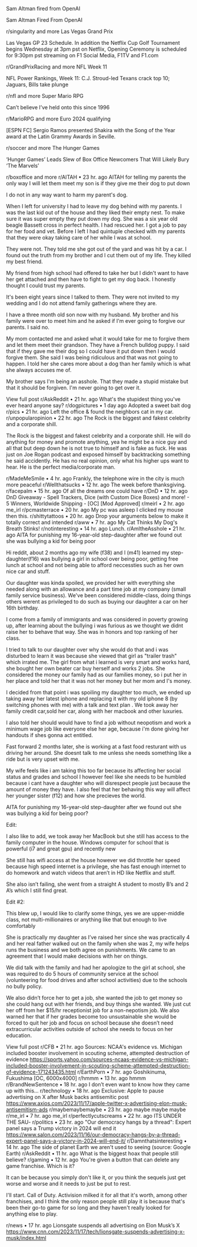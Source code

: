 Sam Altman fired from OpenAI

Sam Altman Fired From OpenAI

r/singularity
and more
Las Vegas Grand Prix

Las Vegas GP 23 Schedule. In addition the Netflix Cup Golf Tournament begins Wednesday at 3pm pst on Netflix, Opening Ceremony is scheduled for 9:30pm pst streaming on F1 Social Media, F1TV and F1.com

r/GrandPrixRacing
and more
NFL Week 11

NFL Power Rankings, Week 11: C.J. Stroud-led Texans crack top 10; Jaguars, Bills take plunge

r/nfl
and more
Super Mario RPG

Can’t believe I’ve held onto this since 1996

r/MarioRPG
and more
Euro 2024 qualifying

[ESPN FC] Sergio Ramos presented Shakira with the Song of the Year award at the Latin Grammy Awards in Seville.

r/soccer
and more
The Hunger Games

‘Hunger Games’ Leads Slew of Box Office Newcomers That Will Likely Bury ‘The Marvels’

r/boxoffice
and more
r/AITAH
•
23 hr. ago
AITAH for telling my parents the only way I will let them meet my son is if they give me their dog to put down

I do not in any way want to harm my parent's dog.

When I left for university I had to leave my dog behind with my parents. I was the last kid out of the house and they liked their empty nest. To make sure it was super empty they put down my dog. She was a six year old beagle Bassett cross in perfect health. I had rescued her. I got a job to pay for her food and vet. Before I left I had quintuple checked with my parents that they were okay taking care of her while I was at school.

They were not. They told me she got out of the yard and was hit by a car. I found out the truth from my brother and I cut them out of my life. They killed my best friend.

My friend from high school had offered to take her but I didn't want to have her get attached and then have to fight to get my dog back. I honestly thought I could trust my parents.

It's been eight years since I talked to them. They were not invited to my wedding and I do not attend family gatherings where they are.

I have a three month old son now with my husband. My brother and his family were over to meet him and he asked if I'm ever going to forgive our parents. I said no.

My mom contacted me and asked what it would take for me to forgive them and let them meet their grandson. They have a French bulldog puppy. I said that if they gave me their dog so I could have it put down then I would forgive them. She said I was being ridiculous and that was not going to happen. I told her she cares more about a dog than her family which is what she always accuses me of.

My brother says I'm being an asshole. That they made a stupid mistake but that it should be forgiven. I'm never going to get over it.

View full post
r/AskReddit
•
21 hr. ago
What's the stupidest thing you've ever heard anyone say?
r/dogpictures
•
1 day ago
Adopted a sweet bait dog
r/pics
•
21 hr. ago
Left the office & found the neighbors cat in my car.
r/unpopularopinion
•
22 hr. ago
The Rock is the biggest and fakest celebrity and a corporate shill.

The Rock is the biggest and fakest celebrity and a corporate shill. He will do anything for money and promote anything, yea he might be a nice guy and all that but deep down he is not true to himself and is fake as fuck. He was just on Joe Rogan podcast and exposed himself by backtracking something he said accidently. He has no real opinion, only what his higher ups want to hear. He is the perfect media/corporate man.

r/MadeMeSmile
•
4 hr. ago
Frankly, the telephone wire in the city is much more peaceful
r/Wellthatsucks
•
12 hr. ago
The week before thanksgiving.
r/facepalm
•
15 hr. ago
Of all the dreams one could have
r/DnD
•
12 hr. ago
DnD Giveaway - Spell Trackers, Dice (with Custom Dice Boxes) and more! - 5 Winners, Worldwide Shipping - [OC] [Mod Approved]
r/meirl
•
2 hr. ago
me_irl
r/pcmasterrace
•
20 hr. ago
My pc was asleep I clicked my mouse then this.
r/shittytattoos
•
20 hr. ago
Drop your arguments below to make it totally correct and intended
r/aww
•
7 hr. ago
My Cat Thinks My Dog's Breath Stinks!
r/notinteresting
•
14 hr. ago
Lunch.
r/AmItheAsshole
•
21 hr. ago
AITA for punishing my 16-year-old step-daughter after we found out she was bullying a kid for being poor

Hi reddit, about 2 months ago my wife (f38) and I (m41) learned my step-daughter(f16) was bullying a girl in school over being poor, getting free lunch at school and not being able to afford neccessties such as her own nice car and stuff.

Our daughter was kinda spoiled, we provided her with everything she needed along with an allowance and a part time job at my company (small family service business). We've been considered middle-class, doing things others werent as privileged to do such as buying our daughter a car on her 16th birthday.

I come from a family of immigrants and was considered in poverty growing up, after learning about the bullying i was furious as we thought we didnt raise her to behave that way. She was in honors and top ranking of her class.

I tried to talk to our daughter over why she would do that and i was disturbed to learn it was because she viewed that girl as "trailer trash" which irrated me. The girl from what i learned is very smart and works hard, she bought her own beater car buy herself and works 2 jobs. She considered the money our family had as our families money, so i put her in her place and told her that it was not her money but her mom and I's money.

I decided from that point i was spoiling my daughter too much, we ended up taking away her latest iphone and replacing it with my old iphone 8 (by switching phones with me) with a talk and text plan . We took away her family credit car,sold her car, along with her macbook and other luxuries.

I also told her should would have to find a job without neopotism and work a minimum wage job like everyone else her age, because i'm done giving her handouts if shes gonna act entitled.

Fast forward 2 months later, she is working at a fast food resturant with us driving her around. She doesnt talk to me unless she needs something like a ride but is very upset with me.

My wife feels like i am taking this too far because its affecting her social status and grades and school I however feel like she needs to be humbled because i cant have a daughter who will disrespect people just because the amount of money they have. I also feel that her behaving this way will affect her younger sister (f12) and how she precieves the world.

AITA for punishing my 16-year-old step-daughter after we found out she was bullying a kid for being poor?

Edit:

I also like to add, we took away her MacBook but she still has access to the family computer in the house. Windows computer for school that is powerful (i7 and great gpu) and recently new

She still has wifi access at the house however we did throttle her speed because high speed internet is a privilege, she has fast enough internet to do homework and watch videos that aren’t in HD like Netflix and stuff.

She also isn’t failing, she went from a straight A student to mostly B’s and 2 A’s which I still find great.

Edit #2:

This blew up, I would like to clarify some things, yes we are upper-middle class, not multi-millionaires or anything like that but enough to live comfortably

She is practically my daughter as I’ve raised her since she was practically 4 and her real father walked out on the family when she was 2, my wife helps runs the business and we both agree on punishments. We came to an agreement that I would make decisions with her on things.

We did talk with the family and had her apologize to the girl at school, she was required to do 5 hours of community service at the school (volunteering for food drives and after school activities) due to the schools no bully policy.

We also didn’t force her to get a job, she wanted the job to get money so she could hang out with her friends, and buy things she wanted. We just cut her off from her $15/hr receptionist job for a non-nepotism job. We also warned her that if her grades become too unsustainable she would be forced to quit her job and focus on school because she doesn’t need extracurricular activities outside of school she needs to focus on her education.

View full post
r/CFB
•
21 hr. ago
Sources: NCAA's evidence vs. Michigan included booster involvement in scouting scheme, attempted destruction of evidence
https://sports.yahoo.com/sources-ncaas-evidence-vs-michigan-included-booster-involvement-in-scouting-scheme-attempted-destruction-of-evidence-171243435.html
r/EarthPorn
•
7 hr. ago
Goshikinuma, Fukushima [OC, 6000x4000]
r/hmmm
•
13 hr. ago
hmmm
r/BrandNewSentence
•
18 hr. ago
I don’t even want to know how they came up with this…
r/technology
•
18 hr. ago
Exclusive: Apple to pause advertising on X after Musk backs antisemitic post
https://www.axios.com/2023/11/17/apple-twitter-x-advertising-elon-musk-antisemitism-ads
r/maybemaybemaybe
•
23 hr. ago
maybe maybe maybe
r/me_irl
•
7 hr. ago
me_irl
r/perfectlycutscreams
•
22 hr. ago
ITS UNDER THE SAU-
r/politics
•
23 hr. ago
"Our democracy hangs by a thread": Expert panel says a Trump victory in 2024 will end it
https://www.salon.com/2023/11/16/our-democracy-hangs-by-a-thread-expert-panel-says-a-victory-in-2024-will-end-it/
r/Damnthatsinteresting
•
14 hr. ago
The side of planet Earth we aren't used to seeing (source: Google Earth)
r/AskReddit
•
11 hr. ago
What is the biggest hoax that people still believe?
r/gaming
•
12 hr. ago
You're given a button that can delete any game franchise. Which is it?

It can be because you simply don't like it, or you think the sequels just get worse and worse and it needs to just be put to rest.

I'll start. Call of Duty. Activision milked it for all that it's worth, among other franchises, and I think the only reason people still play it is because that's been their go-to game for so long and they haven't really looked for anything else to play.

r/news
•
17 hr. ago
Lionsgate suspends all advertising on Elon Musk’s X
https://www.cnn.com/2023/11/17/tech/lionsgate-suspends-advertising-x-musk/index.html
 